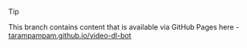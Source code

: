 > [!TIP]
> This branch contains content that is available via GitHub Pages
> here - [tarampampam.github.io/video-dl-bot](https://tarampampam.github.io/video-dl-bot/)
